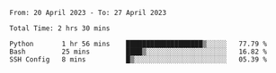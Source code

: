 <!--START_SECTION:waka-->

```text
From: 20 April 2023 - To: 27 April 2023

Total Time: 2 hrs 30 mins

Python       1 hr 56 mins    ███████████████████▒░░░░░   77.79 %
Bash         25 mins         ████▒░░░░░░░░░░░░░░░░░░░░   16.82 %
SSH Config   8 mins          █▒░░░░░░░░░░░░░░░░░░░░░░░   05.39 %
```

<!--END_SECTION:waka-->
